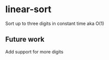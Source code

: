 # linear-sort

Sort up to three digits in constant time aka O(1)

## Future work
Add support for more digits
